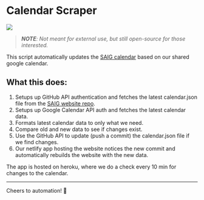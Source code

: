 # Calendar Scraper

![](https://img.shields.io/badge/hacky,%20but%20it%20works%E2%84%A2-approved-green.svg?style=flat-square)

> _**NOTE**: Not meant for external use, but still open-source for those interested._

This script automatically updates the [SAIG calendar](http://www.stanfordai.group/) based on our shared google calendar.

## What this does:

1. Setups up GitHub API authentication and fetches the latest calendar.json file from the [SAIG website repo](https://github.com/stanfordaigroup/stanfordai.group).
2. Setups up Google Calendar API auth and fetches the latest calendar data.
3. Formats latest calendar data to only what we need.
4. Compare old and new data to see if changes exist.
5. Use the GitHub API to update (push a commit) the calendar.json file if we find changes.
6. Our netlify app hosting the website notices the new commit and automatically rebuilds the website with the new data.

The app is hosted on heroku, where we do a check every 10 min for changes to the calendar.

---

Cheers to automation! 🎉
